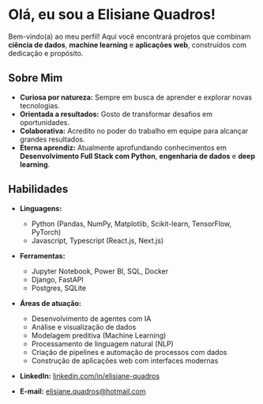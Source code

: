 # Olá, eu sou a Elisiane Quadros!


Bem-vindo(a) ao meu perfil! Aqui você encontrará projetos que combinam **ciência de dados**, **machine learning** e **aplicações web**, construídos com dedicação e propósito.

## Sobre Mim
-  **Curiosa por natureza:** Sempre em busca de aprender e explorar novas tecnologias.
-  **Orientada a resultados:** Gosto de transformar desafios em oportunidades.
-  **Colaborativa:** Acredito no poder do trabalho em equipe para alcançar grandes resultados.
-  **Eterna aprendiz:** Atualmente aprofundando conhecimentos em **Desenvolvimento Full Stack com Python**, **engenharia de dados** e **deep learning**.


## Habilidades

- **Linguagens:**
  - Python (Pandas, NumPy, Matplotlib, Scikit-learn, TensorFlow, PyTorch)
  - Javascript, Typescript (React.js, Next.js)
- **Ferramentas:**
  - Jupyter Notebook, Power BI, SQL, Docker
  - Django, FastAPI
  - Postgres, SQLite
- **Áreas de atuação:**
  - Desenvolvimento de agentes com IA
  - Análise e visualização de dados
  - Modelagem preditiva (Machine Learning)
  - Processamento de linguagem natural (NLP)
  - Criação de pipelines e automação de processos com dados
  - Construção de aplicações web com interfaces modernas



- **LinkedIn:** [linkedin.com/in/elisiane-quadros](#)
- **E-mail:** [elisiane.quadros@hotmail.com](#)
